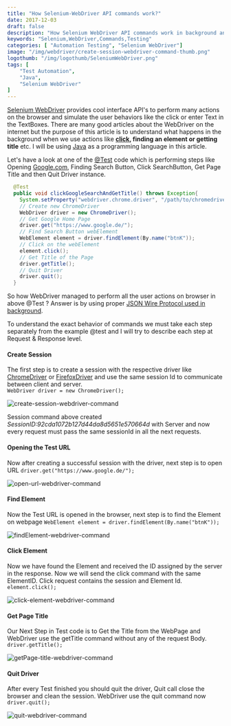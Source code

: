 ```yaml
---
title: "How Selenium-WebDriver API commands work?"
date: 2017-12-03
draft: false
description: "How Selenium WebDriver API commands work in background and understanding what happens on code level when we run our test."
keywords: "Selenium,WebDriver,Commands,Testing"
categories: [ "Automation Testing", "Selenium WebDriver"]
image: "/img/webdriver/create-session-webdriver-command-thumb.png"
logothumb: "/img/logothumb/SeleniumWebDriver.png"
tags: [
    "Test Automation",
    "Java",
    "Selenium WebDriver"
]
---
```

[Selenium WebDriver](http://www.seleniumhq.org/projects/webdriver/) provides cool interface API's to perform many actions on the browser and simulate the user behaviors like the click or enter Text in the TextBoxes. There are many good articles about the WebDriver on the internet but the purpose of this article is to understand what happens in the background when we use actions like **[click](https://saucelabs.com/resources/articles/the-selenium-click-command), finding an element or getting title** etc. I will be using [Java](https://java.com/en/download/) as a programming language in this article.

Let's have a look at one of the [@Test](http://junit.sourceforge.net/javadoc/org/junit/Test.html) code which is performing steps like Opening [Google.com](https://www.google.com), Finding Search Button, Click SearchButton, Get Page Title and then Quit Driver instance.

```java
  @Test
  public void clickGoogleSearchAndGetTitle() throws Exception{
    System.setProperty("webdriver.chrome.driver", "/path/to/chromedriver");
    // Create new ChromeDriver
    WebDriver driver = new ChromeDriver();
    // Get Google Home Page
    driver.get("https://www.google.de/");
    // Find Search Button webElement
    WebElement element = driver.findElement(By.name("btnK"));
    // Click on the webElement
    element.click();
    // Get Title of the Page
    driver.getTitle();
    // Quit Driver
    driver.quit();
  }
```
So how WebDriver managed to perform all the user actions on browser in above @Test ? Answer is by using proper [JSON Wire Protocol used in background](https://www.pawangaria.com/post/automation/selenium-webdriver-architecture-using-json-wire-protocol/).

To understand the exact behavior of commands we must take each step separately from the example @test and I will try to describe each step at Request & Response level.

#### Create Session
The first step is to create a session with the respective driver like [ChromeDriver](https://sites.google.com/a/chromium.org/chromedriver/) or [FirefoxDriver](https://github.com/mozilla/geckodriver/) and use the same session Id to communicate between client and server.  
`WebDriver driver = new ChromeDriver();`

![create-session-webdriver-command](/img/webdriver/create-session-webdriver-command.png)

Session command above created *SessionID:92cda1072b127d44da8d5651e570664d* with Server and now every request must pass the same sessionId in all the next requests.

#### Opening the Test URL
Now after creating a successful session with the driver, next step is to open URL
`driver.get("https://www.google.de/");`

![open-url-webdriver-command](/img/webdriver/open-url-webdriver-command.png)

#### Find Element
Now the Test URL is opened in the browser, next step is to find the Element on webpage
`WebElement element = driver.findElement(By.name("btnK"));`

![findElement-webdriver-command](/img/webdriver/findElement-webdriver-command.png)

#### Click Element
Now we have found the Element and received the ID assigned by the server in the response. Now we will send the click command with the same ElementID. Click request contains the session and Element Id.  
`element.click();`

![click-element-webdriver-command](/img/webdriver/click-element-webdriver-command.png)

#### Get Page Title
Our Next Step in Test code is to Get the Title from the WebPage and WebDriver use the getTitle command without any of the request Body.  
`driver.getTitle();`

![getPage-title-webdriver-command](/img/webdriver/getPage-title-webdriver-command.png)

#### Quit Driver
After every Test finished you should quit the driver, Quit call close the browser and clean the session. WebDriver use the quit command now  
`driver.quit();`

![quit-webdriver-command](/img/webdriver/quit-webdriver-command.png)
